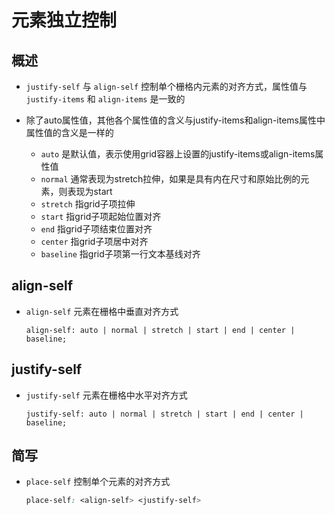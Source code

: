 # 元素独立控制

## 概述

+ `justify-self` 与 `align-self` 控制单个栅格内元素的对齐方式，属性值与 `justify-items` 和 `align-items` 是一致的

+ 除了auto属性值，其他各个属性值的含义与justify-items和align-items属性中属性值的含义是一样的

  + `auto` 是默认值，表示使用grid容器上设置的justify-items或align-items属性值
  + `normal` 通常表现为stretch拉伸，如果是具有内在尺寸和原始比例的元素，则表现为start
  + `stretch` 指grid子项拉伸
  + `start` 指grid子项起始位置对齐
  + `end` 指grid子项结束位置对齐
  + `center` 指grid子项居中对齐
  + `baseline` 指grid子项第一行文本基线对齐

## align-self

+ `align-self` 元素在栅格中垂直对齐方式

  `align-self: auto | normal | stretch | start | end | center | baseline;`

## justify-self

+ `justify-self` 元素在栅格中水平对齐方式

  `justify-self: auto | normal | stretch | start | end | center | baseline;`

## 简写

+ `place-self` 控制单个元素的对齐方式

  ```css
  place-self: <align-self> <justify-self>
  ```

